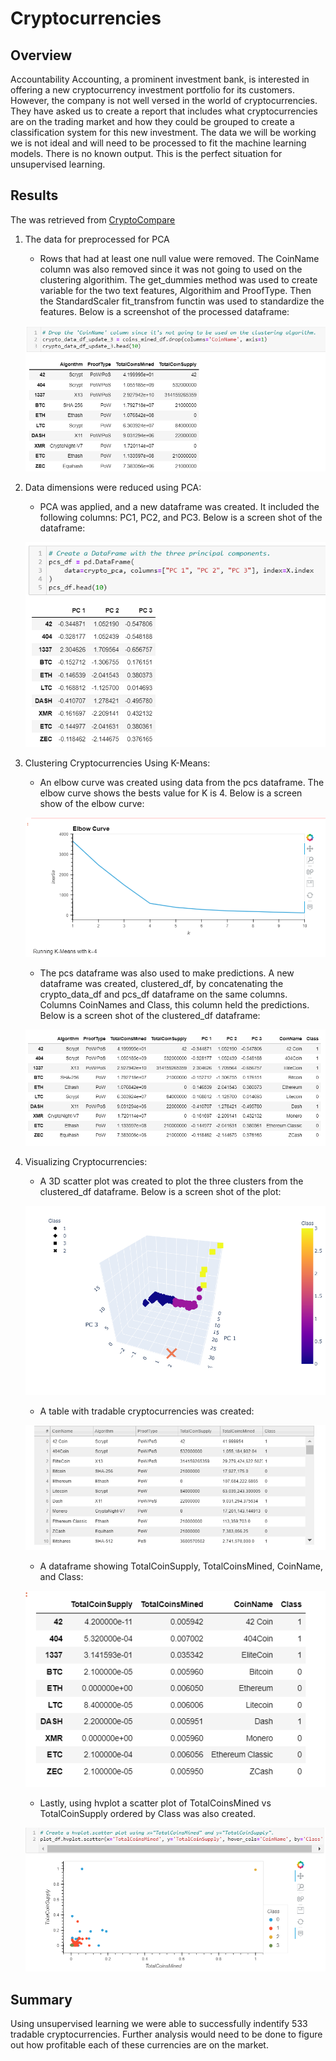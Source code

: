# Cryptocurrencies

## Overview 
Accountability Accounting, a prominent investment bank, is interested in offering a new cryptocurrency investment portfolio for its customers.  However, the company is not well versed in the world of cryptocurrencies.  They have asked us to create a report that includes what cryptocurrencies are on the trading market and how they could be grouped to create a classification system for this new investment. The data we will be working we is not ideal and will need to be processed to fit the machine learning models. There is no known output.  This is the perfect situation for unsupervised learning. 

## Results

The was retrieved from [CryptoCompare](https://min-api.cryptocompare.com/data/all/coinlist)
1. The data for preprocessed for PCA
    - Rows that had at least one null value were removed. The CoinName column was also removed since it was not going to used on the clustering algorithim. The get_dummies method was used to create variable for the two text features, Algorithim and ProofType. Then the StandardScaler fit_transfrom functin was used to standardize the features. Below is a screenshot of the processed dataframe:

    ![image](https://github.com/snkty8/Cryptocurrencies/blob/main/images/crypto_data_df.png)

2. Data dimensions were reduced using PCA:
    - PCA was applied, and a new dataframe was created. It included the following columns: PC1, PC2, and PC3.  Below is a screen shot of the dataframe:

    ![image](https://github.com/snkty8/Cryptocurrencies/blob/main/images/pcs_df.png)

3. Clustering Cryptocurrencies Using K-Means:
    - An elbow curve was created using data from the pcs dataframe.  The elbow curve shows the bests value for K is 4.  Below is a screen show of the elbow curve:

    ![image](https://github.com/snkty8/Cryptocurrencies/blob/main/images/elbow_curve.png)

    - The pcs dataframe was also used to make predictions. A new dataframe was created, clustered_df, by concatenating the crypto_data_df and pcs_df dataframe on the same columns. Columns CoinNames and Class, this column held the predictions.  Below is a screen shot of the clustered_df dataframe: 

    ![image](https://github.com/snkty8/Cryptocurrencies/blob/main/images/clustered_df.png)

4.  Visualizing Cryptocurrencies:
    - A 3D scatter plot was created to plot the three clusters from the clustered_df dataframe.  Below is a screen shot of the plot:

    ![image](https://github.com/snkty8/Cryptocurrencies/blob/main/images/3D_Scatter.png)

    - A table with tradable cryptocurrencies was created: 

    ![image](https://github.com/snkty8/Cryptocurrencies/blob/main/images/tradable_crypto.png)

    - A dataframe showing TotalCoinSupply, TotalCoinsMined, CoinName, and Class:

    ![image](https://github.com/snkty8/Cryptocurrencies/blob/main/images/plot_df.png)

    - Lastly, using hvplot a scatter plot of TotalCoinsMined vs TotalCoinSupply ordered by Class was also created. 

    ![image](https://github.com/snkty8/Cryptocurrencies/blob/main/images/hvplot.png)   

## Summary 

Using unsupervised learning we were able to successfully indentify 533 tradable cryptocurrencies.  Further analysis would need to be done to figure out how profitable each of these currencies are on the market. 
